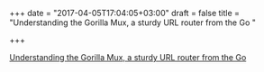 +++
date = "2017-04-05T17:04:05+03:00"
draft = false
title = "Understanding the Gorilla Mux, a sturdy URL router from the Go "

+++

<p><a href="https://medium.com/dev-bits/understanding-the-gorilla-mux-a-sturdy-url-router-from-the-golang-7494660f4907">Understanding the Gorilla Mux, a sturdy URL router from the Go </a></p>